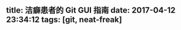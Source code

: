 title: 洁癖患者的 Git GUI 指南
date: 2017-04-12 23:34:12
tags: [git, neat-freak]
---

<script src="https://gist.github.com/justbilt/94a03e92901eb82dfcc124eb546518c4.js"></script>